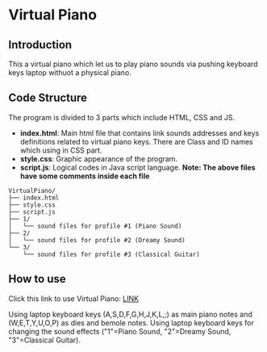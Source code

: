 # Virtual Piano
## Introduction
This a virtual piano which let us to play piano sounds via pushing keyboard keys laptop withuot a physical piano.

## Code Structure
The program is divided to 3 parts which include HTML, CSS and JS.
- **index.html**: Main html file that contains link sounds addresses and keys definitions related to virtual piano keys. There are Class and ID names which using in CSS part.
- **style.css**: Graphic appearance of the program.
- **script.js**: Logical codes in Java script language.
**Note: The above files have some comments inside each file**

```text
VirtualPiano/
├── index.html
├── style.css
├── script.js
├── 1/
│   └── sound files for profile #1 (Piano Sound)
├── 2/
│   └── sound files for profile #2 (Dreamy Sound)
└── 3/
    └── sound files for profile #3 (Classical Guitar)
 ```

## How to use

Click this link to use Virtual Piano: [LINK ](https://miladtavakkoli.github.io/Piano/)

Using laptop keyboard keys (A,S,D,F,G,H,J,K,L,;) as main piano notes and (W,E,T,Y,U,O,P) as dies and bemole notes.
Using laptop keyboard keys for changing the sound effects ("1"=Piano Sound, "2"=Dreamy Sound, "3"=Classical Guitar).
